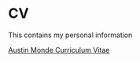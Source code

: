 # CV
This contains my personal information

<a href="https://austinmonde.github.io/CV/" target="_blank">Austin Monde Curriculum Vitae</a>

